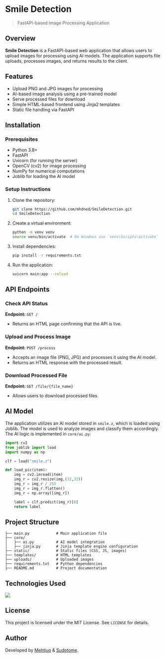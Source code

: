 # Smile Detection

> FastAPI-based Image Processing Application

## Overview

**Smile Detection** is a FastAPI-based web application that allows users to upload images for processing using AI models. The application supports file uploads, processes images, and returns results to the client.

## Features

- Upload PNG and JPG images for processing
- AI-based image analysis using a pre-trained model
- Serve processed files for download
- Simple HTML-based frontend using Jinja2 templates
- Static file handling via FastAPI

## Installation

### Prerequisites

- Python 3.8+
- FastAPI
- Uvicorn (for running the server)
- OpenCV (cv2) for image processing
- NumPy for numerical computations
- Joblib for loading the AI model

### Setup Instructions

1. Clone the repository:
   ```sh
   git clone https://github.com/mhdned/SmileDetection.git
   cd SmileDetection
   ```
2. Create a virtual environment:
   ```sh
   python -m venv venv
   source venv/bin/activate  # On Windows use `venv\Scripts\activate`
   ```
3. Install dependencies:
   ```sh
   pip install -r requirements.txt
   ```
4. Run the application:
   ```sh
   uvicorn main:app --reload
   ```

## API Endpoints

### Check API Status

**Endpoint:** `GET /`

- Returns an HTML page confirming that the API is live.

### Upload and Process Image

**Endpoint:** `POST /process`

- Accepts an image file (PNG, JPG) and processes it using the AI model.
- Returns an HTML response with the processed result.

### Download Processed File

**Endpoint:** `GET /file/{file_name}`

- Allows users to download processed files.

## AI Model

The application utilizes an AI model stored in `smile.z`, which is loaded using Joblib. The model is used to analyze images and classify them accordingly. The AI logic is implemented in `core/ai.py`:

```python
import cv2
from joblib import load
import numpy as np

clf = load("smile.z")

def load_pic(item):
    img = cv2.imread(item)
    img_r = cv2.resize(img,(32,32))
    img_r = img_r / 255
    img_r = img_r.flatten()
    img_r = np.array([img_r])

    label = clf.predict(img_r)[0]
    return label
```

## Project Structure

```
├── main.py            # Main application file
├── core/
│   ├── ai.py          # AI model integration
│   ├── jinja.py       # Jinja template engine configuration
├── static/            # Static files (CSS, JS, images)
├── templates/         # HTML templates
├── uploads/           # Uploaded images
├── requirements.txt   # Python dependencies
├── README.md          # Project documentation
```

## Technologies Used

<p align="left">
  <a href="https://skillicons.dev">
    <img src="https://skillicons.dev/icons?i=python,fastapi" />
  </a>
</p>

## License

This project is licensed under the MIT License. See `LICENSE` for details.

## Author

Developed by [Mehtiuo](https://github.com/mhdned) & [Sudotome](https://github.com/sudotome).
